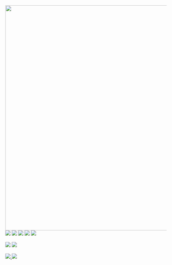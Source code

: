 
<img width="700" src="https://user-images.githubusercontent.com/97412434/189544574-26ef61d4-109e-4f5a-b213-ffc6fe6dbfb6.svg" />

<br>
<div>
 <img src="https://img.shields.io/badge/JavaScript-505082?style=for-the-badge&logo=javascript&logoColor=white"/>
 <img src="https://img.shields.io/badge/TypeScript-505082?style=for-the-badge&logo=typescript&logoColor=white"/>
 <img src="https://img.shields.io/badge/Sass-505082?style=for-the-badge&logo=sass&logoColor=white"/>
 <img src="https://img.shields.io/badge/React-505082?style=for-the-badge&logo=react&logoColor=white"/>
 <img src="https://img.shields.io/badge/styled--components-505082?style=for-the-badge&logo=styled-components&logoColor=white"/>
</div>
   
<br>
<div>
<a href="https://www.linkedin.com/in/itsrafa/"><img src="https://img.shields.io/badge/-Linkedin-505082?style=for-the-badge&logo=Linkedin&logoColor=white&link=https://www.linkedin.com/in/itsrafa/"/></a>
<a href="https://www.instagram.com/itsrasfa"><img src="https://img.shields.io/badge/-Instagram-505082?style=for-the-badge&logo=Instagram&logoColor=white&link=https://www.instagram.com/itsrasfa"/></a>
 </div>
 <br>
<div>
  <a href="https://github.com/itsrasfa">

  <img src="https://github-readme-stats.vercel.app/api?username=itsrasfa&show_icons=true&theme=nord&bg_color=0D1017&hide_border=true&include_all_commits=true&count_private=true"/>   
    
  <img src="https://github-readme-stats.vercel.app/api/top-langs/?username=itsrasfa&hide=html&layout=compact&langs_count=7&theme=nord&bg_color=0D1017&hide_border=true"/>
</div>

<br>
 




